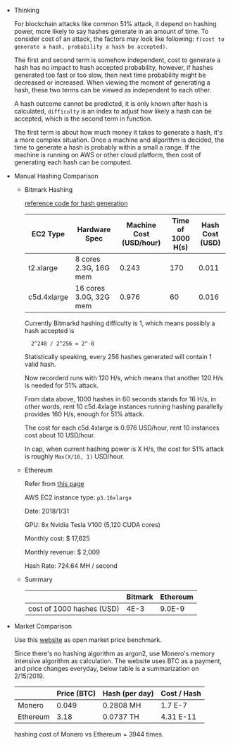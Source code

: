 * Thinking

  For blockchain attacks like common 51% attack, it depend on hashing power, more likely to say hashes generate in an amount of time. To consider cost of an attack, the factors may look like following:
`f(cost to generate a hash, probability a hash be accepted)`.

  The first and second term is somehow independent, cost to generate a hash has no impact to hash accepted probability, however, if hashes generated too fast or too slow, then next time probability might be decreased or increased. When viewing the moment of generating a hash, these two terms can be viewed as independent to each other.

  A hash outcome cannot be predicted, it is only known after hash is calculated, `difficulty` is an index to adjust how likely a hash can be accepted, which is the second term in function.

  The first term is about how much money it takes to generate a hash, it's a more complex situation. Once a machine and algorithm is decided, the time to generate a hash is probably within a small a range. If the machine is running on AWS or other cloud platform, then cost of generating each hash can be computed.

* Manual Hashing Comparison

  - Bitmark Hashing

    [reference code for hash generation](https://gist.github.com/jamieabc/e1e973a8b330e4f062e5f3f31939c7b7)

    | EC2 Type    | Hardware Spec          | Machine Cost (USD/hour) | Time of 1000 H(s) | Hash Cost (USD) |
    |-------------|------------------------|-------------------------|-------------------|-----------------|
    | t2.xlarge   | 8 cores 2.3G, 16G mem  |                0.243    |               170 |           0.011 |
    | c5d.4xlarge | 16 cores 3.0G, 32G mem |                0.976    |                60 |           0.016 |

    Currently Bitmarkd hashing difficulty is 1, which means possibly a hash accepted is

    ```
      2^248 / 2^256 = 2^-8
    ```

    Statistically speaking, every 256 hashes generated will contain 1 valid hash.

    Now recorderd runs with 120 H/s, which means that another 120 H/s is needed for 51% attack.

    From data above, 1000 hashes in 60 seconds stands for 16 H/s, in other words, rent 10 c5d.4xlage
    instances running hashing parallelly provides 160 H/s, enough for 51% attack.

    The cost for each c5d.4xlarge is 0.976 USD/hour, rent 10 instances cost about 10 USD/hour.

    In cap, when current hashing power is X H/s, the cost for 51% attack is roughly `Max(X/16, 1)` USD/hour.

  - Ethereum

    Refer from [this page](https://f-a.nz/gist/ethereum-gpu-mining-on-aws-ec2-in-2017/)

    AWS EC2 instance type: `p3.16xlarge`

    Date: 2018/1/31

    GPU: 8x Nvidia Tesla V100 (5,120 CUDA cores)

    Monthly cost: $ 17,625

    Monthly revenue: $ 2,009

    Hash Rate: 724.64 MH / second

  - Summary

    |                           | Bitmark | Ethereum |
    |---------------------------|---------|----------|
    | cost of 1000 hashes (USD) |    4E-3 |   9.0E-9 |

* Market Comparison

  Use this [website](https://www.nicehash.com) as open market price benchmark.

  Since there's no hashing algorithm as argon2, use Monero's memory intensive algorithm as calculation. The website uses BTC as a payment, and price changes everyday, below table is a summarization on 2/15/2019.


   |          | Price (BTC) | Hash (per day) | Cost / Hash |
   |----------|-------------|----------------|-------------|
   | Monero   |       0.049 | 0.2808 MH      | 1.7 E-7     |
   | Ethereum |        3.18 | 0.0737 TH      | 4.31 E-11   |

  hashing cost of Monero vs Ethereum = 3944 times.